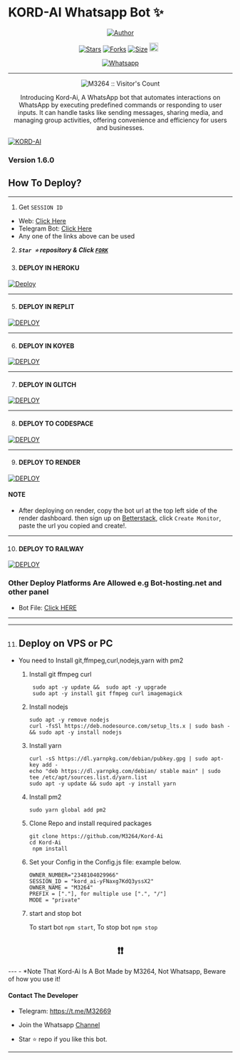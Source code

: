# KORD-AI Whatsapp Bot ✨
<p align="center">
<a href="https://github.com/M3264"><img title="Author" src="https://files.catbox.moe/xdzljz.png"></a>


  <p align="center">
<a href="https://github.com/M3264/Kord-Ai/stargazers/"><img title="Stars" src="https://img.shields.io/github/stars/M3264/Kord-Ai?color=blue&style=flat-square"></a>
<a href="https://github.com/M3264/Kord-Ai/network/members"><img title="Forks" src="https://img.shields.io/github/forks/M3264/Kord-Ai?color=blue&style=flat-square"></a>
<a href="https://github.com/M3264/Kord-Ai/"><img title="Size" src="https://img.shields.io/github/repo-size/M3264/Kord-Ai?style=flat-square&color=green"></a>
<a href="https://github.com/M3264/Kord-Ai/graphs/commit-activity"><img height="20" src="https://img.shields.io/badge/Maintained%3F-yes-green.svg"></a>&nbsp;&nbsp;
</p>
<p align='center'>
</p>
   
<p align="center">

  <a aria-label="𝕵𝖔𝖎𝖓 𝕺𝖚𝖗 𝕮𝖍𝖆𝖓𝖓𝖊𝖑" href="https://whatsapp.com/channel/0029VaghjWRHVvTh35lfZ817" target="_blank">
    <img alt="Whatsapp" src="https://img.shields.io/badge/Join%20Channel-25D366?style=for-the-badge&logo=whatsapp&logoColor=white" />
  </a>
 

---


 <p align="center"><img src="https://profile-counter.glitch.me/{KORD-AI}/count.svg" alt="M3264 :: Visitor's Count" old_src="https://profile-counter.glitch.me/{M3264}/count.svg" /></p>


  <p align="center"> Introducing Kord-Ai, A WhatsApp bot that automates interactions on WhatsApp by executing predefined commands or responding to user inputs. It can handle tasks like sending messages, sharing media, and managing group activities, offering convenience and efficiency for users and businesses. </p
  
  <a href="https://github.com/M3264/Kord-Ai/fork"><img title="KORD-AI" src="https://img.shields.io/badge/FORK-KORD AI-h?color=blue&style=for-the-badge&logo=stackshare"></a>


 ### Version 1.6.0


## How To Deploy?
---

1. Get `SESSION ID`
- Web: [Click Here](https://session.kordai.us.kg)
- Telegram Bot: [Click Here](https://t.me/kpair_bot)
- Any one of the links above can be used

2.  ***`Star ⭐` repository & Click [`FORK`](https://github.com/M3264/Kord-Ai/fork)***
   
4.  #### DEPLOY IN HEROKU 

[![Deploy](https://www.herokucdn.com/deploy/button.svg)](https://heroku.com/deploy?template=new)

--------
5.  #### DEPLOY IN REPLIT

   <a href='https://repl.it/github/M3264/Kord-Ai' target="_blank"><img alt='DEPLOY' src='https://img.shields.io/badge/-REPLIT-orange?style=for-the-badge&logo=replit&logoColor=white'/></a>

--------
6.  #### DEPLOY IN KOYEB

<a href='https://app.koyeb.com/auth/signin' target="_blank"><img alt='DEPLOY' src='https://img.shields.io/badge/-KOYEB-blue?style=for-the-badge&logo=koyeb&logoColor=white'/></a>

--------
7.  #### DEPLOY IN GLITCH

<a href='https://glitch.com/signup' target="_blank"><img alt='DEPLOY' src='https://img.shields.io/badge/GLITCH-h?color=pink&style=for-the-badge&logo=glitch'/></a></p>

--------

8.  #### DEPLOY TO CODESPACE

<a href='https://github.com/codespaces/new' target="_blank"><img alt='DEPLOY' src='https://img.shields.io/badge/CODESPACE-h?color=navy&style=for-the-badge&logo=visualstudiocode'/></a></p>

--------

9. #### DEPLOY TO RENDER

<a href='https://dashboard.render.com' target="_blank"><img alt='DEPLOY' src='https://img.shields.io/badge/RENDER-h?color=maroon&style=for-the-badge&logo=render'/></a></p>
#### NOTE
- After deploying on render, copy the bot url at the top left side of the render dashboard. then sign up on [Betterstack](https://uptime.betterstack.com), click `Create Monitor`, paste the url you copied and create!.
--------
10. #### DEPLOY TO RAILWAY

<a href='https://railway.app/new' target="_blank"><img alt='DEPLOY' src='https://img.shields.io/badge/RAILWAY-h?color=black&style=for-the-badge&logo=railway'/></a></p>

### Other Deploy Platforms Are Allowed e.g Bot-hosting.net and other panel
- Bot File: [Click HERE](https://github.com/M3264/Kord-Ai/archive/refs/heads/master.zip)
--------


---

11. ## Deploy on VPS or PC
- You need to Install git,ffmpeg,curl,nodejs,yarn with pm2 
   1. Install git ffmpeg curl 
      ``` 
       sudo apt -y update &&  sudo apt -y upgrade 
       sudo apt -y install git ffmpeg curl imagemagick
      ``` 
   2. Install nodejs  
      ```   
      sudo apt -y remove nodejs
      curl -fsSl https://deb.nodesource.com/setup_lts.x | sudo bash - && sudo apt -y install nodejs
      ```
  
   3. Install yarn
      ```
      curl -sS https://dl.yarnpkg.com/debian/pubkey.gpg | sudo apt-key add - 
      echo "deb https://dl.yarnpkg.com/debian/ stable main" | sudo tee /etc/apt/sources.list.d/yarn.list
      sudo apt -y update && sudo apt -y install yarn
      ```  
  
   4. Install pm2
      ```
      sudo yarn global add pm2
      ```
  
   5. Clone Repo and install required packages
      ```
      git clone https://github.com/M3264/Kord-Ai
      cd Kord-Ai
       npm install
      ```

   6. Set your Config in the Config.js file:
      example below.

      ```
      OWNER_NUMBER="2348104029966"
      SESSION_ID = "kord_ai-yFNaxg7KdQ3yssX2"
      OWNER_NAME = "M3264"
      PREFIX = ["."], for multiple use [".", "/"]
      MODE = "private"
      
      ```

   7. start and stop bot
 
      To start bot ``` npm start ```,
      To stop bot ``` npm stop ```


 
<h2 align="center">  ❗❗ </h2>
---
- *Note That Kord-Ai Is A Bot Made by M3264, Not Whatsapp, Beware of how you use it!


#### Contact The Developer
- Telegram:  https://t.me/M32669
- Join the Whatsapp [Channel](https://whatsapp.com/channel/0029VaghjWRHVvTh35lfZ817)
 

- Star ⭐ repo if you like this bot.
--------




